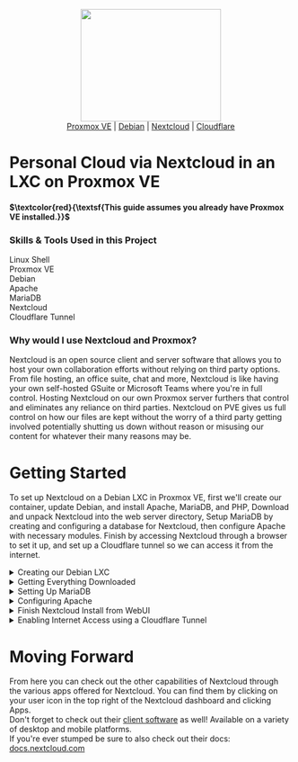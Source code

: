 <p align="center"><img src="https://github.com/user-attachments/assets/509d8212-8b84-4f9c-ade5-a16bf21061f7" width="250" height="200"><br>
<a href="https://www.proxmox.com/en/products/proxmox-virtual-environment/overview">Proxmox VE</a> | <a href="https://www.debian.org/">Debian</a> | <a href="https://nextcloud.com/">Nextcloud</a> | <a href="https://www.cloudflare.com/">Cloudflare</a>
</p>

# Personal Cloud via Nextcloud in an LXC on Proxmox VE

#### $\textcolor{red}{\textsf{This guide assumes you already have Proxmox VE installed.}}$

### Skills & Tools Used in this Project
Linux Shell<br>
Proxmox VE<br>
Debian<br>
Apache<br>
MariaDB<br>
Nextcloud<br>
Cloudflare Tunnel

### Why would I use Nextcloud and Proxmox?
  Nextcloud is an open source client and server software that allows you to host your own collaboration efforts without relying on third party options. From file hosting, an office suite, chat and more, Nextcloud is like having your own self-hosted GSuite or Microsoft Teams where you're in full control. Hosting Nextcloud on our own Proxmox server furthers that control and eliminates any reliance on third parties. Nextcloud on PVE gives us full control on how our files are kept without the worry of a third party getting involved potentially shutting us down without reason or misusing our content for whatever their many reasons may be.<br>

# Getting Started
To set up Nextcloud on a Debian LXC in Proxmox VE, first we'll create our container, update Debian, and install Apache, MariaDB, and PHP, Download and unpack Nextcloud into the web server directory, Setup MariaDB by creating and configuring a database for Nextcloud, then configure Apache with necessary modules. Finish by accessing Nextcloud through a browser to set it up, and set up a Cloudflare tunnel so we can access it from the internet.

<details>
<summary>Creating our Debian LXC</summary>
- The first thing we have to do is make sure we have a Debian template downloaded. Head on over to your PVE WebUI, open your local storage, click CT Templates, and verify you have Debian-12-standard listed. If not click the Templates button and download it.
<details>
<summary>Template Download</summary>
  <img src="https://github.com/user-attachments/assets/e82ad414-2c65-45af-9036-04ff156e6985">
</details>
- Next we'll click the "Create CT" button in the top right.<br>
- This will bring up a window "Create: LXC Container.
  <details>
<summary>Create: LXC Container Window</summary>
  <img src="https://github.com/user-attachments/assets/7f78898c-eee9-45a5-830d-bda2173bdb64">
</details>
- In this first tab we'll enter an ID, a hostname like 'nextcloud' so we can easily identify it, and create a password. <br>
- Our next tab "Template" We'll select the storage we downloaded our template to(Default Local) and select our debian template. <br>
- Next we'll set up Disks, I'm just installing mine to local-lvm, and for now I'll give it 8GiB for the size. <br>
- Next the amount of CPU cores, for now we'll set 2. <br>
- Now we have Memory, we'll set 2048 for 2 GiB. <br>
- Network depends on your setup, I'll be leaving everything default except IPv6 will be DHCP, and IPv4 I want to set a static IP so I can easily access the Nextcloud WebUI later. <br>
- DNS I'll leave blank so it'll use host settings. <br>
- And then we'll confirm. <br>
- Once done we'll head over to our newly created LXC which should apear on the left. <br>
- Click on start to start it up. <br>
- Login to the Console with root as the username and the password will be the one you created earlier. <br>
- now update with the following command:
<code>apt update && apt full-upgrade -y</code>

</details>

<details>
<summary>Getting Everything Downloaded</summary>
We can start with this command to download all the packeges we'll need:
<code>
  apt install -y apache2 mariadb-server libapache2-mod-php php-gd php-json php-mysql php-curl php-intl php-mbstring php-imagick php-xml php-zip php-bcmath php-apcu php-redis
</code>
Now we can download and unzip the latest version of Nextcloud. Check for the latest <a href="https://download.nextcloud.com/server/releases/">here</a>. Currently the latest is 30. <br>
- Change directory to /var/www/ <code>cd /var/www/</code> <br>
- Use wget to download: <code>wget https://download.nextcloud.com/server/releases/latest-30.zip</code> <br>
- Unzip with: <code>unzip latest-30.zip</code>
</details>
<details>
<summary>Setting Up MariaDB</summary>
To start we'll secure MariaDB by running a script, setting a password, and answering some prompts.<br>
- First run the script in the console of the LXC you created: <code>mysql_secure_installation</code><br>
- We'll be prompted for a password, hit enter.<br>
- Switch to unix_socket we'll answer n for no and hit enter.<br>
- Change the root password we'll answer y for yes and then create a new password.<br>
- Remove anonymouse users, we'll answer y.<br>
- Disallow root login remotely, we'll answer y.<br>
- Remove test database and access to it, answer y.<br>
- Reload privilege tables now, answer y.<br>
<br>
Now we'll create a database.<br>
- First we'll enter MariaDB with: <code>mysql</code><br>
<details>
<summary>It should look something like this</summary>
  <img src="https://github.com/user-attachments/assets/c2b55b17-3911-4d13-9a32-29789da9b0b3">
</details>
- Next within MariaDB we'll run: <code>CREATE DATABASE nextclouddb;</code><br>
- And then after changing nextclouduser and your_password to your desired username and password we'll run: <code>CREATE USER 'nextclouduser'@'localhost' IDENTIFIED BY 'your_password';</code><br>
- Next, change the username to the one you used in the last command and run: <code>GRANT ALL PRIVILEGES ON nextclouddb.* TO 'nextclouduser'@'localhost';</code><br>
- Then run: <code>FLUSH PRIVILEGES;</code><br>
- Then exit: <code>exit;</code><br>
</details>
<details>
<summary>Configuring Apache</summary>
Within the LXC's console we'll now configure Apache.<br>
- First we'll enable some modules running the following commands: <code>a2enmod rewrite</code>;<code>a2enmod headers</code>;<code>a2enmod env</code>;<code>a2enmod dir</code>;<code>a2enmod mime</code><br>
- Now we'll disable the default site: <code>a2dissite 000-default.conf</code><br>
- Next we want to create a file named nextcloud.conf: <code>nano /etc/apache2/sites-available/nextcloud.conf</code><br>
- Inside this file we'll paste the following text(unfortunately the formating in this file seems to break github's markdown so you'll have to copy from this image):<br>
<br>
<img src="https://github.com/user-attachments/assets/27495570-8669-4440-8b82-d7446a7755f3"><br>
<br>
- We'll enable this new config with: <code>a2ensite nextcloud.conf</code><br>
- Now we'll set ownership of the directory with: <code>chown -R www-data:www-data /var/www/nextcloud/</code><br>
- Now restart Apache: <code>systemctl restart apache2</code>
</details>
<details>
  <summary>Finish Nextcloud Install from WebUI</summary>
We should now be able to access Nextcloud's WebUI to finish up our install.<br>
- To access the WebUI take the IP Address of the container we made and enter it into your web browser.<br>
- When we first access this WebUI we'll be asked to create an admin account, go ahead and enter a desired username and password.<br>
- Below this we're asked our database information. From here go ahead and fill in the information of the database we created earlier.<br>  
- And now after hitting next our Nextcloud service is now installed. From here you can pick which add-ons you want. Don't select any and you'll have just your file storage.<br>
</details>
<details>
  <summary>Enabling Internet Access using a Cloudflare Tunnel</summary>
$\textcolor{red}{\textsf{In order to accomplish this step, you must have your own Domain name.}}$<br>
This step will require you to have your own domain name, you can use a variety of registrars, or you could use cloudflare itself. However if you're using a registrar other than cloudflare you'll need to configure your domain to work with cloudflare. This should be easy to accomplish by using your cloudflare dashboard, on the homescreen of your dashboard you should see a button "Add a domain" this will guide you through the process.<br>

### Setting up cloudflare
- First, if you haven't already, create an account for <a href="cloudflare.com">Cloudflare.</a><br>
- Next, on our account home if you haven't already Add a domain.<br>
- Once we have a domain on our cloudflare account, on the left of the dashboard home click on Zero Trust.<br>
- Next click on Networks.<br>
- Then click on Tunnels if it isn't up already.<br>
- On this page click on the button "+ Create a tunnel"<br>
- Select your tunnel type, pick Cloudflared.<br>
- Give your tunnel a name, Nextcloud should suffice.<br>
- Now we need to install and run a connector. Copy the text under "If you don’t have cloudflared installed on your machine:"<br>
- Head on over to your Proxmox VE's WebUI and access the console of your Nextcloud's LXC.<br>
- Paste the command into the console and hit enter.<br>
- Next set the domain name you want your Nextcloud server to have, and set the type to http with the url 127.0.0.1/ and save the tunnel.<br>
- Now try and access the domain you just setup. You should be greeted by your Nextcloud server with a message saying access from untrusted domain. We'll tackle that next.<br>
<br>
<h3>Adding a Trusted Domain to Nextcloud</h3><br>
Now we need to add our domain to Nextcloud's trusted domains list.<br>
- In your Nextcloud's LXC console enter this command: <code>nano /var/www/nextcloud/config/config.php</code><br>
- In this config file we'll add a second trusted domain by adding: <code>1 => 'your.domain.name',</code>  <br>
- The config should look similar to the below image.<br>
<img src="https://github.com/user-attachments/assets/74f061df-6c4a-4afa-a8a1-b3aa574cb10d"><br>
- after config is set, hit ctrl + x then y to save and exit.<br>
- You should now be able to access Nextcloud from the new domain.<br>
</details>

# Moving Forward
From here you can check out the other capabilities of Nextcloud through the various apps offered for Nextcloud. You can find them by clicking on your user icon in the top right of the Nextcloud dashboard and clicking Apps.<br>
Don't forget to check out their <a href="https://nextcloud.com/install/#install-clients">client software</a> as well! Available on a variety of desktop and mobile platforms.<br>
If you're ever stumped be sure to also check out their docs: <a href="https://docs.nextcloud.com/server/30/admin_manual/index.html">docs.nextcloud.com</a>
